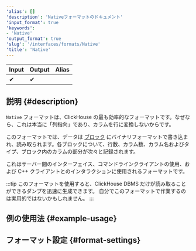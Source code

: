 ```yaml
---
'alias': []
'description': 'Nativeフォーマットのドキュメント'
'input_format': true
'keywords':
- 'Native'
'output_format': true
'slug': '/interfaces/formats/Native'
'title': 'Native'
---
```




| Input | Output | Alias |
|-------|--------|-------|
| ✔     | ✔      |       |

## 説明 {#description}

`Native` フォーマットは、ClickHouse の最も効率的なフォーマットです。なぜなら、これは本当に「列指向」であり、カラムを行に変換しないからです。  

このフォーマットでは、データは [ブロック](/development/architecture#block) にバイナリフォーマットで書き込まれ、読み取られます。各ブロックについて、行数、カラム数、カラム名およびタイプ、ブロック内のカラムの部分が次々と記録されます。 

これはサーバー間のインターフェイス、コマンドラインクライアントの使用、および C++ クライアントとのインタラクションに使用されるフォーマットです。

:::tip
このフォーマットを使用すると、ClickHouse DBMS だけが読み取ることができるダンプを迅速に生成できます。
自分でこのフォーマットで作業するのは実用的ではないかもしれません。
:::

## 例の使用法 {#example-usage}

## フォーマット設定 {#format-settings}
